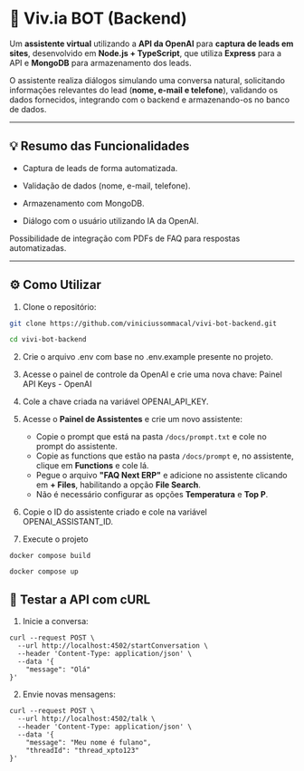 # 🤖 Viv.ia BOT (Backend)

Um **assistente virtual** utilizando a **API da OpenAI** para **captura de leads em sites**, desenvolvido em **Node.js + TypeScript**, que utiliza **Express** para a API e **MongoDB** para armazenamento dos leads.

O assistente realiza diálogos simulando uma conversa natural, solicitando informações relevantes do lead (**nome, e-mail e telefone**), validando os dados fornecidos, integrando com o backend e armazenando-os no banco de dados.

---

## 💡 Resumo das Funcionalidades

- Captura de leads de forma automatizada.

- Validação de dados (nome, e-mail, telefone).

- Armazenamento com MongoDB.

- Diálogo com o usuário utilizando IA da OpenAI.

Possibilidade de integração com PDFs de FAQ para respostas automatizadas.

---

## ⚙️ Como Utilizar

1. Clone o repositório:

```bash
git clone https://github.com/viniciussommacal/vivi-bot-backend.git
```

```bash
cd vivi-bot-backend
```

2. Crie o arquivo .env com base no .env.example presente no projeto.

3. Acesse o painel de controle da OpenAI e crie uma nova chave: Painel API Keys - OpenAI

4. Cole a chave criada na variável OPENAI_API_KEY.

5. Acesse o **Painel de Assistentes** e crie um novo assistente:
   - Copie o prompt que está na pasta `/docs/prompt.txt` e cole no prompt do assistente.
   - Copie as functions que estão na pasta `/docs/prompt` e, no assistente, clique em **Functions** e cole lá.
   - Pegue o arquivo **"FAQ Next ERP"** e adicione no assistente clicando em **+ Files**, habilitando a opção **File Search**.
   - Não é necessário configurar as opções **Temperatura** e **Top P**.

6. Copie o ID do assistente criado e cole na variável OPENAI_ASSISTANT_ID.

7. Execute o projeto

```
docker compose build
```

```
docker compose up
```

## 🧪 Testar a API com cURL

1. Inicie a conversa:

```
curl --request POST \
  --url http://localhost:4502/startConversation \
  --header 'Content-Type: application/json' \
  --data '{
	"message": "Olá"
}'
```

2. Envie novas mensagens:

```
curl --request POST \
  --url http://localhost:4502/talk \
  --header 'Content-Type: application/json' \
  --data '{
	"message": "Meu nome é fulano",
	"threadId": "thread_xpto123"
}'
```
